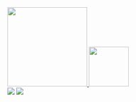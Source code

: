 <div>
  <a href="https://github.com/albinomatheus">
  <img height="180em" src="https://github-readme-stats.vercel.app/api?username=albinomatheus&show_icons=true&theme=dracula&include_all_commits=true&count_private=true"/>
  <img height="90em" src="https://github-readme-stats.vercel.app/api/top-langs/?username=albinomatheus&layout=compact&langs_count=7&theme=dracula"/>
</div>

<div> 
  <a href="https://instagram.com/matheusalbino13" target="_blank"><img src="https://img.shields.io/badge/-Instagram-%23E4405F?style=for-the-badge&logo=instagram&logoColor=white" target="_blank"></a>
  <a href = "mailto:albino@alumni.usp.br"><img src="https://img.shields.io/badge/-Gmail-%23333?style=for-the-badge&logo=gmail&logoColor=white" target="_blank"></a>
</div>
